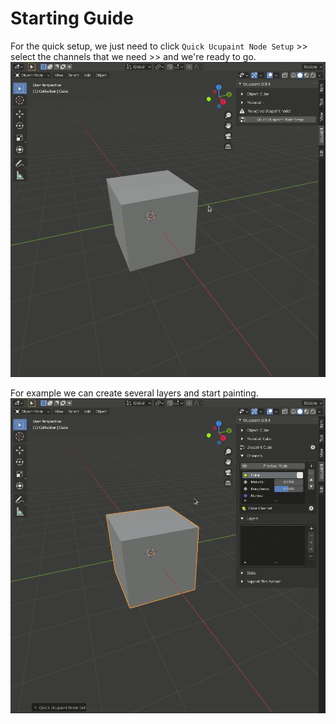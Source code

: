 # Starting Guide

For the quick setup, we just need to click `Quick Ucupaint Node Setup` >> select the channels that we need >> and we're ready to go.
![00](source/01.quick-setup/00.gif)


For example we can create several layers and start painting.
![01](source/01.quick-setup/01.gif)
